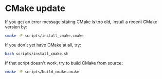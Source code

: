 # CMake update

If you get an error message stating CMake is too old, install a recent CMake version by:

```sh
cmake -P scripts/install_cmake.cmake
```

If you don't yet have CMake at all, try:

```sh
bash scripts/install_cmake.sh
```

If that script doesn't work, try to build CMake from source:

```sh
cmake -P scripts/build_cmake.cmake
```
